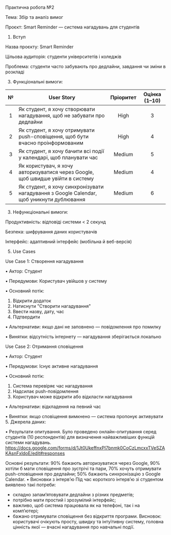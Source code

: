 Практична робота №2

Тема: Збір та аналіз вимог

Проєкт: Smart Reminder — система нагадувань для студентів

1. Вступ

Назва проєкту: Smart Reminder

Цільова аудиторія: студенти університетів і коледжів

Проблема: студенти часто забувають про дедлайни, завдання чи зміни в розкладі

3. Функціональні вимоги:

| № | User Story | Пріоритет | Оцінка (1–10) |
|:-:|-------------|:----------:|:-------------:|
| 1 | Як студент, я хочу створювати нагадування, щоб не забувати про дедлайни | High | 3 |
| 2 | Як студент, я хочу отримувати push-сповіщення, щоб бути вчасно проінформованим | High | 4 |
| 3 | Як студент, я хочу бачити всі події у календарі, щоб планувати час | Medium | 5 |
| 4 | Як користувач, я хочу авторизуватися через Google, щоб швидше увійти в систему | Medium | 4 |
| 5 | Як студент, я хочу синхронізувати нагадування з Google Calendar, щоб уникнути дублювання | Medium | 6 |

3. Нефункціональні вимоги:

Продуктивність: відповіді системи < 2 секунд

Безпека: шифрування даних користувачів

Інтерфейс: адаптивний інтерфейс (мобільна й веб-версія)

5. Use Cases

Use Case 1: Створення нагадування

•	Актор: Студент

•	Передумови: Користувач увійшов у систему

•	Основний потік:
1.	Відкрити додаток
2.	Натиснути "Створити нагадування"
3.	Ввести назву, дату, час
4.	Підтвердити

•	Альтернативи: якщо дані не заповнено — повідомлення про помилку

•	Винятки: відсутність інтернету — нагадування зберігається локально

Use Case 2: Отримання сповіщення

•	Актор: Студент

•	Передумови: Існує активне нагадування

•	Основний потік:
1.	Система перевіряє час нагадування
2.	Надсилає push-повідомлення
3.	Користувач може відкрити або відкласти нагадування

•	Альтернативи: відкладення на певний час

•	Винятки: якщо сповіщення вимкнено — система пропонує активувати
5.	Джерела даних: 

•	Результати опитування. 
Було проведено онлайн-опитування серед студентів (10 респондентів) для визначення найважливіших функцій системи нагадувань.
https://docs.google.com/forms/d/1Jt0UkeffnxPI7bnmk0CoCzLmcxxTVeSZAKAsnFxldoE/edit#responses

   Основні результати:
90% бажають авторизуватися через Google,
90% хотіли б мати сповіщення про зустрічі та пари,
70% хочуть отримувати push-сповіщення про дедлайни;
50% бажають синхронізацію з Google Calendar.
•	Висновки з інтерв’ю 
Під час короткого інтерв’ю зі студентом виявлено такі потреби:
-	складно запам’ятовувати дедлайни з різних предметів;
-	потрібно мати простий і зрозумілий інтерфейс;
-	важливо, щоб система працювала як на телефоні, так і на комп’ютері;
-	бажано отримувати сповіщення без відкриття програми.
Висновок: користувачі очікують просту, швидку та інтуїтивну систему, головна цінність якої — вчасні нагадування про навчальні події.
